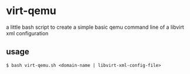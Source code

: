# virt-qemu

a little bash script to create a simple basic qemu command line of a libvirt xml configuration

## usage

```
$ bash virt-qemu.sh <domain-name | libvirt-xml-config-file> 
```
